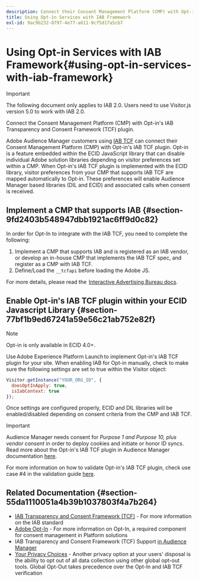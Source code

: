 ```yaml
---
description: Connect their Consent Management Platform (CMP) with Opt-in's Audience Manager plugin for IAB Transparency and Consent Framework (TCF).
title: Using Opt-in Services with IAB Framework
exl-id: 9ac9b232-0797-4e77-a611-9cf5d17a5cb7
---
```

# Using Opt-in Services with IAB Framework{#using-opt-in-services-with-iab-framework}

>[!IMPORTANT]
>
>The following document only applies to IAB 2.0. Users need to use Visitor.js version 5.0 to work with IAB 2.0.

Connect the Consent Management Platform (CMP) with Opt-in's IAB Transparency and Consent Framework (TCF) plugin.

Adobe Audience Manager customers using [IAB TCF](https://iabtechlab.com/standards/gdpr-transparency-and-consent-framework/) can connect their Consent Management Platform (CMP) with Opt-in's IAB TCF plugin. Opt-in is a feature embedded within the ECID JavaScript library that can disable individual Adobe solution libraries depending on visitor preferences set within a CMP. When Opt-in's IAB TCF plugin is implemented with the ECID library, visitor preferences from your CMP that supports IAB TCF are mapped automatically to Opt-in. These preferences will enable Audience Manager based libraries (DIL and ECID) and associated calls when consent is received.

## Implement a CMP that supports IAB {#section-9fd2403b548947dbb1921ac6ff9d0c82}

In order for Opt-In to integrate with the IAB TCF, you need to complete the following:

1. Implement a CMP that supports IAB and is registered as an IAB vendor, or develop an in-house CMP that implements the IAB TCF spec, and register as a CMP with IAB TCF.
1. Define/Load the `__tcfapi` before loading the Adobe JS.

For more details, please read the  [Interactive Advertising Bureau docs](https://github.com/InteractiveAdvertisingBureau/GDPR-Transparency-and-Consent-Framework/blob/master/TCFv2/TCF-Implementation-Guidelines.md).

## Enable Opt-in's IAB TCF plugin within your ECID Javascript Library {#section-77bf1b9ed67241a59e56c21ab752e82f}

>[!NOTE]
>
>Opt-in is only available in ECID 4.0+.

Use Adobe Experience Platform Launch to implement Opt-in's IAB TCF plugin for your site. When enabling IAB for Opt-in manually, check to make sure the following settings are set to true within the Visitor object:

```javascript
Visitor.getInstance("YOUR_ORG_ID", {  
  doesOptInApply: true,
  isIabContext: true
});
```

Once settings are configured properly, ECID and DIL libraries will be enabled/disabled depending on consent criteria from the CMP and IAB TCF.

>[!IMPORTANT]
>
>Audience Manager needs consent for *Purpose 1 and Purpose 10, plus vendor consent* in order to deploy cookies and initiate or honor ID syncs. Read more about the Opt-in's IAB TCF plugin in Audience Manager documentation [here](https://experienceleague.adobe.com/docs/audience-manager/user-guide/overview/data-privacy/consent-management/aam-iab-plugin.html).

For more information on how to validate Opt-in's IAB TCF plugin, check use case #4 in the validation guide [here](../../implementation-guides/opt-in-service/testing-optin-and-iab-plugin.md#section-ca5c6f92fbdf4fd29b4acb6b644efbd0).

## Related Documentation {#section-55da1110051a4b39b1037803f4a7b264}

* [IAB Transparency and Consent Framework (TCF)](https://iabtechlab.com/standards/gdpr-transparency-and-consent-framework/) - For more information on the IAB standard 
* [Adobe Opt-In](../../implementation-guides/opt-in-service/optin-overview.md#concept-f9b5db0d27a245fbadd3e19162319360) - For more information on Opt-In, a required component for consent management in Platform solutions 
* IAB Transparency and Consent Framework (TCF) Support [in Audience Manager](https://experienceleague.adobe.com/docs/audience-manager/user-guide/overview/data-privacy/consent-management/aam-iab-plugin.html) 
* [Your Privacy Choices](https://www.adobe.com/privacy/opt-out.html#customeruse) - Another privacy option at your users' disposal is the ability to opt out of all data collection using other global opt-out tools. Global Opt-Out takes precedence over the Opt-In and IAB TCF verification
